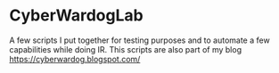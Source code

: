 # CyberWardogLab
A few scripts I put together for testing purposes and to automate a few capabilities while doing IR. This scripts are also part of my blog https://cyberwardog.blogspot.com/
